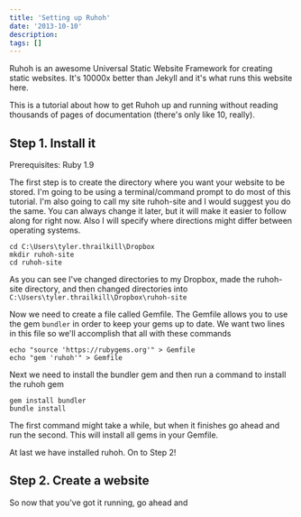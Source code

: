 ```yaml
---
title: 'Setting up Ruhoh'
date: '2013-10-10'
description:
tags: []
---
```


Ruhoh is an awesome Universal Static Website Framework for creating static websites. 
It's 10000x better than Jekyll and it's what runs this website here.

This is a tutorial about how to get Ruhoh up and running without reading thousands of pages of documentation (there's only like 10, really). 

## Step 1. Install it ##

Prerequisites: Ruby 1.9

The first step is to create the directory where you want your website to be stored. 
I'm going to be using a terminal/command prompt to do most of this tutorial. 
I'm also going to call my site ruhoh-site and I would suggest you do the same. 
You can always change it later, but it will make it easier to follow along for right now.
Also I will specify where directions might differ between operating systems.

```brush:bash
cd C:\Users\tyler.thrailkill\Dropbox
mkdir ruhoh-site
cd ruhoh-site
```

As you can see I've changed directories to my Dropbox, made the ruhoh-site directory, and then changed directories into ```C:\Users\tyler.thrailkill\Dropbox\ruhoh-site```
    
Now we need to create a file called Gemfile. 
The Gemfile allows you to use the gem ```bundler``` in order to keep your gems up to date. 
We want two lines in this file so we'll accomplish that all with these commands

```brush:bash
echo "source 'https://rubygems.org'" > Gemfile 
echo "gem 'ruhoh'" > Gemfile 
```

Next we need to install the bundler gem and then run a command to install the ruhoh gem

```brush:ruby
gem install bundler
bundle install
```

The first command might take a while, but when it finishes go ahead and run the second. This will install all gems in your Gemfile. 

At last we have installed ruhoh. On to Step 2!

## Step 2. Create a website ##

So now that you've got it running, go ahead and 